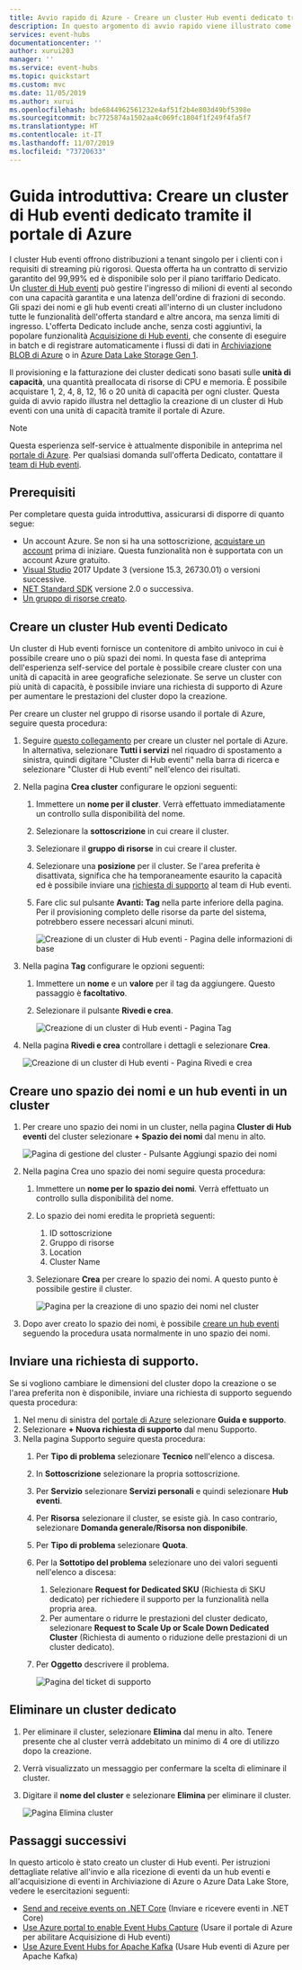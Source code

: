 ```yaml
---
title: Avvio rapido di Azure - Creare un cluster Hub eventi dedicato tramite il portale di Azure
description: In questo argomento di avvio rapido viene illustrato come creare un cluster Hub eventi di Azure tramite il portale di Azure.
services: event-hubs
documentationcenter: ''
author: xurui203
manager: ''
ms.service: event-hubs
ms.topic: quickstart
ms.custom: mvc
ms.date: 11/05/2019
ms.author: xurui
ms.openlocfilehash: bde6844962561232e4af51f2b4e803d49bf5398e
ms.sourcegitcommit: bc7725874a1502aa4c069fc1804f1f249f4fa5f7
ms.translationtype: HT
ms.contentlocale: it-IT
ms.lasthandoff: 11/07/2019
ms.locfileid: "73720633"
---
```

# <a name="quickstart-create-a-dedicated-event-hubs-cluster-using-azure-portal"></a>Guida introduttiva: Creare un cluster di Hub eventi dedicato tramite il portale di Azure 
I cluster Hub eventi offrono distribuzioni a tenant singolo per i clienti con i requisiti di streaming più rigorosi. Questa offerta ha un contratto di servizio garantito del 99,99% ed è disponibile solo per il piano tariffario Dedicato. Un [cluster di Hub eventi](event-hubs-dedicated-overview.md) può gestire l'ingresso di milioni di eventi al secondo con una capacità garantita e una latenza dell'ordine di frazioni di secondo. Gli spazi dei nomi e gli hub eventi creati all'interno di un cluster includono tutte le funzionalità dell'offerta standard e altre ancora, ma senza limiti di ingresso. L'offerta Dedicato include anche, senza costi aggiuntivi, la popolare funzionalità [Acquisizione di Hub eventi](event-hubs-capture-overview.md), che consente di eseguire in batch e di registrare automaticamente i flussi di dati in [Archiviazione BLOB di Azure](../storage/blobs/storage-blobs-introduction.md) o in [Azure Data Lake Storage Gen 1](../data-lake-store/data-lake-store-overview.md).

Il provisioning e la fatturazione dei cluster dedicati sono basati sulle **unità di capacità**, una quantità preallocata di risorse di CPU e memoria. È possibile acquistare 1, 2, 4, 8, 12, 16 o 20 unità di capacità per ogni cluster. Questa guida di avvio rapido illustra nel dettaglio la creazione di un cluster di Hub eventi con una unità di capacità tramite il portale di Azure.

> [!NOTE]
> Questa esperienza self-service è attualmente disponibile in anteprima nel [portale di Azure](https://aka.ms/eventhubsclusterquickstart). Per qualsiasi domanda sull'offerta Dedicato, contattare il [team di Hub eventi](mailto:askeventhubs@microsoft.com).


## <a name="prerequisites"></a>Prerequisiti
Per completare questa guida introduttiva, assicurarsi di disporre di quanto segue:

- Un account Azure. Se non si ha una sottoscrizione, [acquistare un account](https://azure.microsoft.com/pricing/purchase-options/pay-as-you-go/) prima di iniziare. Questa funzionalità non è supportata con un account Azure gratuito. 
- [Visual Studio](https://visualstudio.microsoft.com/vs/) 2017 Update 3 (versione 15.3, 26730.01) o versioni successive.
- [NET Standard SDK](https://dotnet.microsoft.com/download) versione 2.0 o successiva.
- [Un gruppo di risorse creato](../event-hubs/event-hubs-create.md#create-a-resource-group).

## <a name="create-an-event-hubs-dedicated-cluster"></a>Creare un cluster Hub eventi Dedicato
Un cluster di Hub eventi fornisce un contenitore di ambito univoco in cui è possibile creare uno o più spazi dei nomi. In questa fase di anteprima dell'esperienza self-service del portale è possibile creare cluster con una unità di capacità in aree geografiche selezionate. Se serve un cluster con più unità di capacità, è possibile inviare una richiesta di supporto di Azure per aumentare le prestazioni del cluster dopo la creazione.

Per creare un cluster nel gruppo di risorse usando il portale di Azure, seguire questa procedura:

1. Seguire [questo collegamento](https://aka.ms/eventhubsclusterquickstart) per creare un cluster nel portale di Azure. In alternativa, selezionare **Tutti i servizi** nel riquadro di spostamento a sinistra, quindi digitare "Cluster di Hub eventi" nella barra di ricerca e selezionare "Cluster di Hub eventi" nell'elenco dei risultati.
2. Nella pagina **Crea cluster** configurare le opzioni seguenti:
    1. Immettere un **nome per il cluster**. Verrà effettuato immediatamente un controllo sulla disponibilità del nome.
    2. Selezionare la **sottoscrizione** in cui creare il cluster.
    3. Selezionare il **gruppo di risorse** in cui creare il cluster.
    4. Selezionare una **posizione** per il cluster. Se l'area preferita è disattivata, significa che ha temporaneamente esaurito la capacità ed è possibile inviare una [richiesta di supporto](#submit-a-support-request) al team di Hub eventi.
    5. Fare clic sul pulsante **Avanti: Tag** nella parte inferiore della pagina. Per il provisioning completo delle risorse da parte del sistema, potrebbero essere necessari alcuni minuti.

        ![Creazione di un cluster di Hub eventi - Pagina delle informazioni di base](./media/event-hubs-dedicated-cluster-create-portal/create-event-hubs-clusters-basics-page.png)
3. Nella pagina **Tag** configurare le opzioni seguenti:
    1. Immettere un **nome** e un **valore** per il tag da aggiungere. Questo passaggio è **facoltativo**.  
    2. Selezionare il pulsante **Rivedi e crea**.

        ![Creazione di un cluster di Hub eventi - Pagina Tag](./media/event-hubs-dedicated-cluster-create-portal/create-event-hubs-clusters-tags-page.png)
4. Nella pagina **Rivedi e crea** controllare i dettagli e selezionare **Crea**. 

    ![Creazione di un cluster di Hub eventi - Pagina Rivedi e crea](./media/event-hubs-dedicated-cluster-create-portal/create-event-hubs-clusters-review-create-page.png)

## <a name="create-a-namespace-and-event-hub-within-a-cluster"></a>Creare uno spazio dei nomi e un hub eventi in un cluster

1. Per creare uno spazio dei nomi in un cluster, nella pagina **Cluster di Hub eventi** del cluster selezionare **+ Spazio dei nomi** dal menu in alto.

    ![Pagina di gestione del cluster - Pulsante Aggiungi spazio dei nomi](./media/event-hubs-dedicated-cluster-create-portal/cluster-management-page-add-namespace-button.png)
2. Nella pagina Crea uno spazio dei nomi seguire questa procedura:
    1. Immettere un **nome per lo spazio dei nomi**.  Verrà effettuato un controllo sulla disponibilità del nome.
    2. Lo spazio dei nomi eredita le proprietà seguenti:
        1. ID sottoscrizione
        2. Gruppo di risorse
        3. Location
        4. Cluster Name
    3. Selezionare **Crea** per creare lo spazio dei nomi. A questo punto è possibile gestire il cluster.  

        ![Pagina per la creazione di uno spazio dei nomi nel cluster](./media/event-hubs-dedicated-cluster-create-portal/create-namespace-cluster-page.png)
3. Dopo aver creato lo spazio dei nomi, è possibile [creare un hub eventi](event-hubs-create.md#create-an-event-hub) seguendo la procedura usata normalmente in uno spazio dei nomi. 


## <a name="submit-a-support-request"></a>Inviare una richiesta di supporto.

Se si vogliono cambiare le dimensioni del cluster dopo la creazione o se l'area preferita non è disponibile, inviare una richiesta di supporto seguendo questa procedura:

1. Nel menu di sinistra del [portale di Azure](https://portal.azure.com) selezionare **Guida e supporto**.
2. Selezionare **+ Nuova richiesta di supporto** dal menu Supporto.
3. Nella pagina Supporto seguire questa procedura:
    1. Per **Tipo di problema** selezionare **Tecnico** nell'elenco a discesa.
    2. In **Sottoscrizione** selezionare la propria sottoscrizione.
    3. Per **Servizio** selezionare **Servizi personali** e quindi selezionare **Hub eventi**.
    4. Per **Risorsa** selezionare il cluster, se esiste già. In caso contrario, selezionare **Domanda generale/Risorsa non disponibile**.
    5. Per **Tipo di problema** selezionare **Quota**.
    6. Per la **Sottotipo del problema** selezionare uno dei valori seguenti nell'elenco a discesa:
        1. Selezionare **Request for Dedicated SKU** (Richiesta di SKU dedicato) per richiedere il supporto per la funzionalità nella propria area.
        2. Per aumentare o ridurre le prestazioni del cluster dedicato, selezionare **Request to Scale Up or Scale Down Dedicated Cluster** (Richiesta di aumento o riduzione delle prestazioni di un cluster dedicato). 
    7. Per **Oggetto** descrivere il problema.

        ![Pagina del ticket di supporto](./media/event-hubs-dedicated-cluster-create-portal/support-ticket.png)

 ## <a name="delete-a-dedicated-cluster"></a>Eliminare un cluster dedicato
 
1. Per eliminare il cluster, selezionare **Elimina** dal menu in alto. Tenere presente che al cluster verrà addebitato un minimo di 4 ore di utilizzo dopo la creazione. 
2. Verrà visualizzato un messaggio per confermare la scelta di eliminare il cluster.
3. Digitare il **nome del cluster** e selezionare **Elimina** per eliminare il cluster.

    ![Pagina Elimina cluster](./media/event-hubs-dedicated-cluster-create-portal/delete-cluster-page.png)


## <a name="next-steps"></a>Passaggi successivi
In questo articolo è stato creato un cluster di Hub eventi. Per istruzioni dettagliate relative all'invio e alla ricezione di eventi da un hub eventi e all'acquisizione di eventi in Archiviazione di Azure o Azure Data Lake Store, vedere le esercitazioni seguenti:

- [Send and receive events on .NET Core](event-hubs-dotnet-standard-getstarted-send.md) (Inviare e ricevere eventi in .NET Core)
- [Use Azure portal to enable Event Hubs Capture](event-hubs-capture-enable-through-portal.md) (Usare il portale di Azure per abilitare Acquisizione di Hub eventi)
- [Use Azure Event Hubs for Apache Kafka](event-hubs-for-kafka-ecosystem-overview.md) (Usare Hub eventi di Azure per Apache Kafka)
